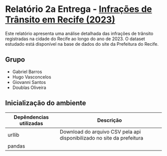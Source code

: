 # Relatório 2a Entrega - [Infrações de Trânsito em Recife (2023)](http://dados.recife.pe.gov.br/es/dataset/registro-das-infracoes-de-transito/resource/c269789d-da47-4dde-8ce7-42fba10fe8e2)

Este relatório apresenta uma análise detalhada das infrações de trânsito registradas na cidade do Recife ao longo do ano de 2023. O dataset estudado está disponível na base de dados do site da Prefeitura do Recife.

## Grupo

*  Gabriel Barros
*  Hugo Vasconcelos
*  Giovanni Santos
*  Doublas Oliveira

## Inicialização do ambiente



| Depêndencias utilizadas | Descrição |
|-|-|
| urllib | Download do arquivo CSV pela api disponibilizado no site da prefeitura |
| pandas |   |
